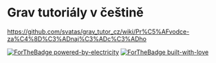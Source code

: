 
# Grav tutoriály v češtině

https://github.com/svatas/grav_tutor_cz/wiki/Pr%C5%AFvodce-za%C4%8D%C3%ADnaj%C3%ADc%C3%ADho


[![ForTheBadge powered-by-electricity](http://ForTheBadge.com/images/badges/powered-by-electricity.svg)](http://ForTheBadge.com) [![ForTheBadge built-with-love](http://ForTheBadge.com/images/badges/built-with-love.svg)](https://GitHub.com/Naereen/)
